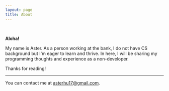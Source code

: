 ```yaml
---
layout: page
title: About
---
```


<br/>

**Aloha!**

My name is Aster. As a person working at the bank, I do not have CS background but I'm eager to learn and thrive.
In here, I will be sharing my programming thoughts and experience as a non-developer.

Thanks for reading!

<hr>

You can contact me at [asterhu17@gmail.com](mailto:asterhu17@gmail.com).
